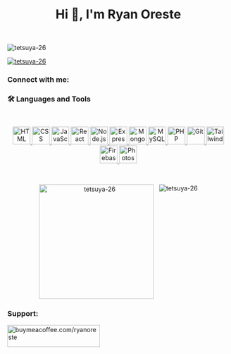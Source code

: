 <h1 align="center">Hi 👋, I'm Ryan Oreste</h1>
<br>
<p align="left"> <img src="https://komarev.com/ghpvc/?username=tetsuya-26&label=Profile%20views&color=0e75b6&style=flat" alt="tetsuya-26" /> </p>

<p align="left"> <a href="https://github.com/ryo-ma/github-profile-trophy"><img src="https://github-profile-trophy.vercel.app/?username=tetsuya-26" alt="tetsuya-26" /></a> </p>

<h3 align="left">Connect with me:</h3>
<p align="left">
</p>

<h3 align="left">🛠️ Languages and Tools</h3>
<br>
<p align="center">
  <a href="https://developer.mozilla.org/en-US/docs/Web/HTML" target="_blank">
    <img src="https://skillicons.dev/icons?i=html&theme=dark" width="40" height="40" alt="HTML" />
  </a>
  <a href="https://developer.mozilla.org/en-US/docs/Web/CSS" target="_blank">
    <img src="https://skillicons.dev/icons?i=css&theme=dark" width="40" height="40" alt="CSS" />
  </a>
  <a href="https://developer.mozilla.org/en-US/docs/Web/JavaScript" target="_blank">
    <img src="https://skillicons.dev/icons?i=js&theme=dark" width="40" height="40" alt="JavaScript" />
  </a>
  <a href="https://react.dev" target="_blank">
    <img src="https://skillicons.dev/icons?i=react&theme=dark" width="40" height="40" alt="React" />
  </a>
  <a href="https://nodejs.org" target="_blank">
    <img src="https://skillicons.dev/icons?i=nodejs&theme=dark" width="40" height="40" alt="Node.js" />
  </a>
  <a href="https://expressjs.com" target="_blank">
    <img src="https://skillicons.dev/icons?i=express&theme=dark" width="40" height="40" alt="Express.js" />
  </a>
  <a href="https://www.mongodb.com/" target="_blank">
    <img src="https://skillicons.dev/icons?i=mongodb&theme=dark" width="40" height="40" alt="MongoDB" />
  </a>
  <a href="https://www.mysql.com/" target="_blank">
    <img src="https://skillicons.dev/icons?i=mysql&theme=dark" width="40" height="40" alt="MySQL" />
  </a>
  <a href="https://www.php.net" target="_blank">
    <img src="https://skillicons.dev/icons?i=php&theme=dark" width="40" height="40" alt="PHP" />
  </a>
  <a href="https://git-scm.com/" target="_blank">
    <img src="https://skillicons.dev/icons?i=git&theme=dark" width="40" height="40" alt="Git" />
  </a>
  <a href="https://tailwindcss.com/" target="_blank">
    <img src="https://skillicons.dev/icons?i=tailwind&theme=dark" width="40" height="40" alt="TailwindCSS" />
  </a>
  <a href="https://firebase.google.com/" target="_blank">
    <img src="https://skillicons.dev/icons?i=firebase&theme=dark" width="40" height="40" alt="Firebase" />
  </a>
  <a href="https://www.adobe.com/products/photoshop.html" target="_blank">
    <img src="https://skillicons.dev/icons?i=photoshop&theme=dark" width="40" height="40" alt="Photoshop" />
  </a>
</p>
<br>


<p align="center" style="display: flex; justify-content: center; gap: 10px; flex-wrap: wrap;">
  <img align="left" src="https://github-readme-stats.vercel.app/api/top-langs?username=tetsuya-26&show_icons=true&locale=en&theme=dark" alt="tetsuya-26" /
  <img src="https://github-readme-stats.vercel.app/api?username=Tetsuya-26&show_icons=true&locale=en&theme=dark" alt="Tetsuya-26 Stats" width="260" />
  <img align="center" src="https://github-readme-streak-stats.herokuapp.com/?user=tetsuya-26&theme=dark" alt="tetsuya-26" />
</p>


<h3 align="left">Support:</h3>
<p><a href="https://www.buymeacoffee.com/buymeacoffee.com/ryanoreste"> <img align="left" src="https://cdn.buymeacoffee.com/buttons/v2/default-yellow.png" height="50" width="210" alt="buymeacoffee.com/ryanoreste" /></a></p><br><br>

